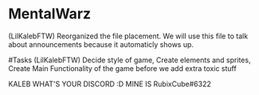 # MentalWarz
(LilKalebFTW) Reorganized the file placement. We will use this file to talk about announcements because it automaticly shows up.

#Tasks
(LilKalebFTW)
Decide style of game,
Create elements and sprites,
Create Main Functionality of the game before we add extra toxic stuff



KALEB WHAT'S YOUR DISCORD :D
MINE IS RubixCube#6322
